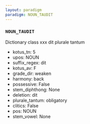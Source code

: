 ```yaml
---
layout: paradigm
paradigm: NOUN_TAUDIT
---
```

### ` NOUN_TAUDIT `

Dictionary class xxx dit plurale tantum
* kotus_tn: 5
* upos: NOUN
* suffix_regex: dit
* kotus_av: F
* grade_dir: weaken
* harmony: back
* possessive: False
* stem_diphthong: None
* deletion: dit
* plurale_tantum: obligatory
* clitics: False
* pos: NOUN
* stem_vowel: None
